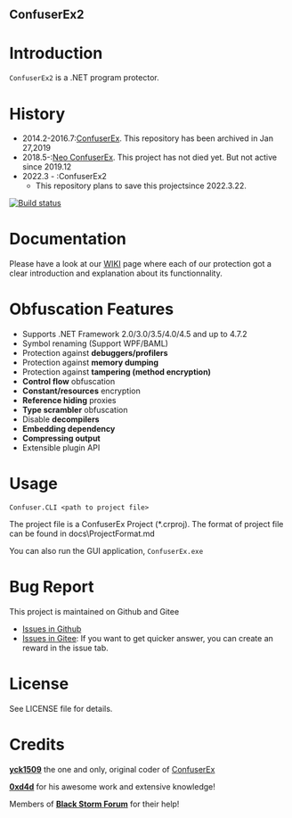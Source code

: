 ConfuserEx2
--------
# Introduction
`ConfuserEx2` is a .NET program protector.
# History
* 2014.2-2016.7:[ConfuserEx](https://github.com/yck1509/ConfuserEx). This repository has been archived in Jan 27,2019
* 2018.5-:[Neo ConfuserEx](https://github.com/XenocodeRCE/neo-ConfuserEx). This project has not died yet. But not active since 2019.12
* 2022.3 - :ConfuserEx2
    * This repository plans to save this projectsince 2022.3.22.

<p align="center">
  
[![Build status](https://img.shields.io/appveyor/ci/gruntjs/grunt.svg)](https://ci.appveyor.com/project/XenocodeRCE/neo-confuserex/build/artifacts)

</p>

# Documentation

Please have a look at our [WIKI](https://github.com/XenocodeRCE/neo-ConfuserEx/wiki) page where each of our protection got a clear introduction and explanation about its functionnality.

# Obfuscation Features
* Supports .NET Framework 2.0/3.0/3.5/4.0/4.5 and up to 4.7.2
* Symbol renaming (Support WPF/BAML)
* Protection against **debuggers/profilers**
* Protection against **memory dumping**
* Protection against **tampering (method encryption)**
* **Control flow** obfuscation
* **Constant/resources** encryption
* **Reference hiding** proxies
* **Type scrambler** obfuscation
* Disable **decompilers**
* **Embedding dependency**
* **Compressing output**
* Extensible plugin API


# Usage
`Confuser.CLI <path to project file>`

The project file is a ConfuserEx Project (*.crproj).
The format of project file can be found in docs\ProjectFormat.md

You can also run the GUI application, `ConfuserEx.exe`

# Bug Report
This project is maintained on Github and Gitee
* [Issues in Github](https://github.com/xiaoxstz/ConfuserEx2/issues)
* [Issues in Gitee](https://github.com/xiaoxstz/ConfuserEx2/issues): If you want to get quicker answer, you can create an reward in the issue tab.

# License
See LICENSE file for details.

# Credits
**[yck1509](https://github.com/yck1509)** the one and only, original coder of [ConfuserEx](https://yck1509.github.io/ConfuserEx/)

**[0xd4d](https://github.com/0xd4d)** for his awesome work and extensive knowledge!  

Members of **[Black Storm Forum](http://board.b-at-s.info/)** for their help!
